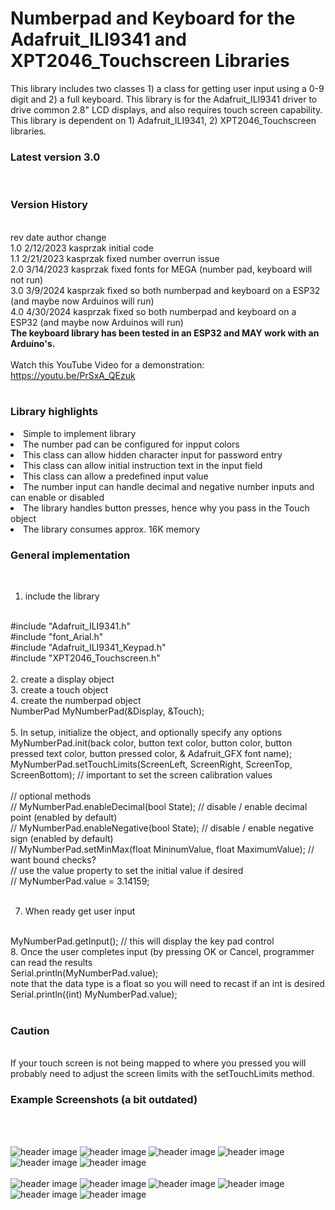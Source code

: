 # Numberpad and Keyboard for the Adafruit_ILI9341 and XPT2046_Touchscreen Libraries
This library includes two classes 1) a class for getting user input using a 0-9 digit and 2) a full keyboard. This library is for the Adafruit_ILI9341 driver to drive common 2.8" LCD displays, and also requires touch screen capability.  This library is dependent on 1) Adafruit_ILI9341, 2) XPT2046_Touchscreen libraries.
<b><h3> Latest version 3.0</b></h3>
<br>
<b><h3>Version History</b></h3>
<br>
  rev   date      author        change
  <br>
  1.0   2/12/2023      kasprzak      initial code
  <br>
  1.1   2/21/2023      kasprzak      fixed number overrun issue
  <br>
  2.0   3/14/2023      kasprzak      fixed fonts for MEGA (number pad, keyboard will not run)
  <br>
  3.0   3/9/2024      kasprzak      fixed so both numberpad and keyboard on a ESP32 (and maybe now Arduinos will run)
  <br>
  4.0   4/30/2024     kasprzak      fixed so both numberpad and keyboard on a ESP32 (and maybe now Arduinos will run)
<br>
<b>The keyboard library has been tested in an ESP32 and MAY work with an Arduino's.</b>
<br>
<br>
Watch this YouTube Video for a demonstration:
https://youtu.be/PrSxA_QEzuk
<br>
<br>
<b><h3>Library highlights</b></h3>
<li>Simple to implement library</li>
<li>The number pad can be configured for inpput colors</li>
<li>This class can allow hidden character input for password entry</li>
<li>This class can allow initial instruction text in the input field</li>
<li>This class can allow a predefined input value</li>
<li>The number input can handle decimal and negative number inputs and can enable or disabled</li>
<li>The library handles button presses, hence why you pass in the Touch object</li>
<li>The library consumes approx. 16K memory</li>

<b><h3>General implementation</b></h3>
<br>
1. include the library
<br>
#include "Adafruit_ILI9341.h"  
<br>
#include "font_Arial.h" 
<br>
#include "Adafruit_ILI9341_Keypad.h"
<br>
#include "XPT2046_Touchscreen.h"
<br>
<br>
2. create a display object
<br>
3. create a touch object
<br>
4. create the numberpad object
<br>
NumberPad MyNumberPad(&Display, &Touch);
<br>
<br>
5. In setup, initialize the object, and optionally specify any options
<br>
MyNumberPad.init(back color, button text color, button color, button pressed text color, button pressed color, & Adafruit_GFX font name);
<br>
MyNumberPad.setTouchLimits(ScreenLeft, ScreenRight, ScreenTop, ScreenBottom); // important to set the screen calibration values
<br>
 <br>
// optional methods
 <br>
  // MyNumberPad.enableDecimal(bool State); // disable / enable decimal point (enabled by default)
  <br>
  // MyNumberPad.enableNegative(bool State); // disable / enable negative sign (enabled by default)
  <br>
  // MyNumberPad.setMinMax(float MininumValue, float MaximumValue); // want bound checks?
  <br>
  // use the value property to set the initial value if desired
  <br>
  // MyNumberPad.value = 3.14159;
  <br>
  <br>

7. When ready get user input
<br>
MyNumberPad.getInput(); // this will display the key pad control
<br>
8. Once the user completes input (by pressing OK or Cancel, programmer can read the results
<br>
Serial.println(MyNumberPad.value);
<br>
note that the data type is a float so you will need to recast if an int is desired
<br>
Serial.println((int) MyNumberPad.value);
<br>
<br>
<b><h3>Caution</b></h3>
<br>
If your touch screen is not being mapped to where you pressed you will probably need to adjust the screen limits with the setTouchLimits method.
<br>
<b><h3>Example Screenshots (a bit outdated)</b></h3>
<br>
<br>

![header image](https://raw.github.com/KrisKasprzak/Adafruit_ILI9341_Keypad/master/Images/03.jpg)
![header image](https://raw.github.com/KrisKasprzak/Adafruit_ILI9341_Keypad/master/Images/05.jpg)
![header image](https://raw.github.com/KrisKasprzak/Adafruit_ILI9341_Keypad/master/Images/08.jpg)
![header image](https://raw.github.com/KrisKasprzak/Adafruit_ILI9341_Keypad/master/Images/09.jpg)
![header image](https://raw.github.com/KrisKasprzak/Adafruit_ILI9341_Keypad/master/Images/12.jpg)
![header image](https://raw.github.com/KrisKasprzak/Adafruit_ILI9341_Keypad/master/Images/14.jpg)
<br>
<br>
![header image](https://raw.github.com/KrisKasprzak/Adafruit_ILI9341_Keypad/master/Images/18.jpg)
![header image](https://raw.github.com/KrisKasprzak/Adafruit_ILI9341_Keypad/master/Images/20.jpg)
![header image](https://raw.github.com/KrisKasprzak/Adafruit_ILI9341_Keypad/master/Images/23.jpg)
![header image](https://raw.github.com/KrisKasprzak/Adafruit_ILI9341_Keypad/master/Images/23.jpg)
![header image](https://raw.github.com/KrisKasprzak/Adafruit_ILI9341_Keypad/master/Images/25.jpg)
![header image](https://raw.github.com/KrisKasprzak/Adafruit_ILI9341_Keypad/master/Images/27.jpg)



